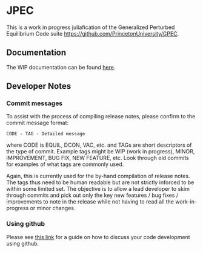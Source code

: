 # JPEC

This is a work in progress juliafication of the Generalized Perturbed Equilibrium Code suite https://github.com/PrincetonUniversity/GPEC.

## Documentation

The WIP documentation can be found [here](https://openfusiontoolkit.github.io/JPEC/dev/).
## Developer Notes

### Commit messages

To assist with the process of compiling release notes, please confirm to the commit message format:
```
CODE - TAG - Detailed message
```
where CODE is EQUIL, DCON, VAC, etc. and TAGs are short descriptors of the type of commit. Example tags might be WIP (work in progress), MINOR, IMPROVEMENT, BUG FIX, NEW FEATURE, etc. Look through old commits for examples of what tags are commonly used. 

Again, this is currently used for the by-hand compilation of release notes. The tags thus need to be human readable but are not strictly inforced to be within some limited set. The objective is to allow a lead developer to skim through commits and pick out only the key new features / bug fixes / improvements to note in the release while not having to read all the work-in-progress or minor changes.

### Using github

Please see [this link](https://docs.google.com/document/d/1XAOTz1IV8ErZAAk-iSuEuddNOLB5XcoVZsAbPKRUUuA/edit?usp=sharing) for a guide on how to discuss your code development using github. 
